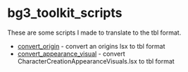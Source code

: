 bg3_toolkit_scripts
===================

These are some scripts I made to translate to the tbl format.

* [convert_origin](./convert_origin/convert_origin.py) - convert an origins lsx to tbl format
* [convert_appearance_visual](./convert_appearance_visual/convert_appearance_visual.py) - convert CharacterCreationAppearanceVisuals.lsx to tbl format